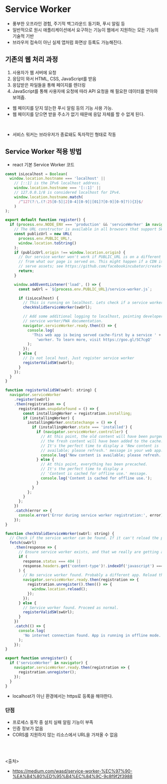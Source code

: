 # Service Worker
- 풍부한 오프라인 경험, 주기적 백그라운드 동기화, 푸시 알림 등
- 일반적으로 원시 애플리케이션에서 요구하는 기능이 웹에서 지원하는 모든 기능의 기술적 기반
- 브라우저 접속이 아닌 실제 앱처럼 화면상 등록도 가능해진다.

## 기존의 웹 처리 과정
1. 사용자가 웹 서버에 요청
2. 응답이 와서 HTML, CSS, JavaScript를 받음
3. 응답받은 파일들을 통해 페이지를 렌더링
4. JavaScript를 통해 사용자에 요청에 따라 API 요청을 해 필요한 데이터를 받아와 보여줌.

- 웹 페이지를 닫지 않는한 푸시 알림 등의 기능 사용 가능.
- 웹 페이지를 닫으면 받을 주소가 없기 때문에 응답 자체를 할 수 없게 된다.

<br>

- 서비스 워커는 브라우저가 종료돼도 독자적인 형태로 작동
## Service Worker 적용 방법
- react 기본 Service Worker 코드
```javascript
const isLocalhost = Boolean(
  window.location.hostname === 'localhost' ||
    // [::1] is the IPv6 localhost address.
    window.location.hostname === '[::1]' ||
    // 127.0.0.1/8 is considered localhost for IPv4.
    window.location.hostname.match(
      /^127(?:\.(?:25[0-5]|2[0-4][0-9]|[01]?[0-9][0-9]?)){3}$/
    )
);

export default function register() {
  if (process.env.NODE_ENV === 'production' && 'serviceWorker' in navigator) {
    // The URL constructor is available in all browsers that support SW.
    const publicUrl = new URL(
      process.env.PUBLIC_URL!,
      window.location.toString()
    );
    if (publicUrl.origin !== window.location.origin) {
      // Our service worker won't work if PUBLIC_URL is on a different origin
      // from what our page is served on. This might happen if a CDN is used to
      // serve assets; see https://github.com/facebookincubator/create-react-app/issues/2374
      return;
    }

    window.addEventListener('load', () => {
      const swUrl = `${process.env.PUBLIC_URL}/service-worker.js`;

      if (isLocalhost) {
        // This is running on localhost. Lets check if a service worker still exists or not.
        checkValidServiceWorker(swUrl);

        // Add some additional logging to localhost, pointing developers to the
        // service worker/PWA documentation.
        navigator.serviceWorker.ready.then(() => {
          console.log(
            'This web app is being served cache-first by a service ' +
              'worker. To learn more, visit https://goo.gl/SC7cgQ'
          );
        });
      } else {
        // Is not local host. Just register service worker
        registerValidSW(swUrl);
      }
    });
  }
}

function registerValidSW(swUrl: string) {
  navigator.serviceWorker
    .register(swUrl)
    .then(registration => {
      registration.onupdatefound = () => {
        const installingWorker = registration.installing;
        if (installingWorker) {
          installingWorker.onstatechange = () => {
            if (installingWorker.state === 'installed') {
              if (navigator.serviceWorker.controller) {
                // At this point, the old content will have been purged and
                // the fresh content will have been added to the cache.
                // It's the perfect time to display a 'New content is
                // available; please refresh.' message in your web app.
                console.log('New content is available; please refresh.');
              } else {
                // At this point, everything has been precached.
                // It's the perfect time to display a
                // 'Content is cached for offline use.' message.
                console.log('Content is cached for offline use.');
              }
            }
          };
        }
      };
    })
    .catch(error => {
      console.error('Error during service worker registration:', error);
    });
}

function checkValidServiceWorker(swUrl: string) {
  // Check if the service worker can be found. If it can't reload the page.
  fetch(swUrl)
    .then(response => {
      // Ensure service worker exists, and that we really are getting a JS file.
      if (
        response.status === 404 ||
        response.headers.get('content-type')!.indexOf('javascript') === -1
      ) {
        // No service worker found. Probably a different app. Reload the page.
        navigator.serviceWorker.ready.then(registration => {
          registration.unregister().then(() => {
            window.location.reload();
          });
        });
      } else {
        // Service worker found. Proceed as normal.
        registerValidSW(swUrl);
      }
    })
    .catch(() => {
      console.log(
        'No internet connection found. App is running in offline mode.'
      );
    });
}

export function unregister() {
  if ('serviceWorker' in navigator) {
    navigator.serviceWorker.ready.then(registration => {
      registration.unregister();
    });
  }
}
```
- localhost가 아닌 환경에서는 https로 등록을 해야한다.

### 단점
- 프로세스 동작 중 설치 실패 알림 기능이 부족
- 인증 정보가 없음
- CORS를 지원하지 않는 리소스에서 URL을 가져올 수 없음

<br><br><br>
<출처>
- https://medium.com/wasd/service-worker-%EC%97%90-%EA%B4%80%ED%95%B4%EC%84%9C-9c8f9f2f3988
